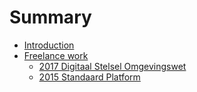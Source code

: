 # Summary

* [Introduction](README.md)
* [Freelance work](Freelance/README.md)
    * [2017 Digitaal Stelsel Omgevingswet](Freelance/DSO.md)
    * [2015 Standaard Platform](Freelance/SP.md)
